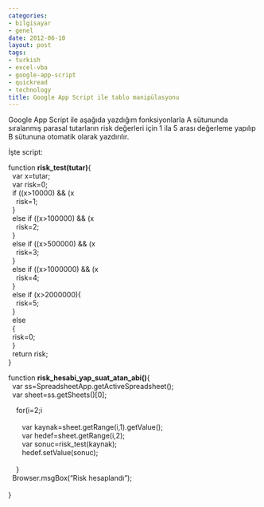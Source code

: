 ```yaml
---
categories:
- bilgisayar
- genel
date: 2012-06-10
layout: post
tags:
- turkish
- excel-vba
- google-app-script
- quickread
- technology
title: Google App Script ile tablo manipülasyonu
---
```


Google App Script ile aşağıda yazdığım fonksiyonlarla A sütununda sıralanmış parasal tutarların risk değerleri için 1 ila 5 arası değerleme yapılıp B sütununa otomatik olarak yazdırılır.  
  
İşte script:  
  
function **risk\_test(tutar)**{  
  var x=tutar;  
  var risk=0;  
  if ((x>10000) && (x  
    risk=1;  
  }  
  else if ((x>100000) && (x  
    risk=2;  
  }  
  else if ((x>500000) && (x  
    risk=3;  
  }  
  else if ((x>1000000) && (x  
    risk=4;  
  }  
  else if (x>2000000){  
    risk=5;  
  }  
  else  
  {  
  risk=0;  
  }  
  return risk;  
}  
  
  
  
  
function **risk\_hesabi\_yap\_suat\_atan\_abi()**{  
  var ss=SpreadsheetApp.getActiveSpreadsheet();  
  var sheet=ss.getSheets()\[0\];  
  
  
    for(i=2;i  
        
       var kaynak=sheet.getRange(i,1).getValue();  
       var hedef=sheet.getRange(i,2);  
       var sonuc=risk\_test(kaynak);  
       hedef.setValue(sonuc);  
         
    }    
  Browser.msgBox(“Risk hesaplandı”);  
        
}
